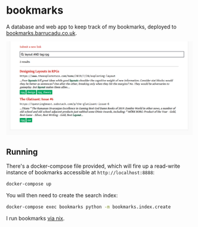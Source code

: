 bookmarks
=========

A database and web app to keep track of my bookmarks, deployed to [bookmarks.barrucadu.co.uk](http://bookmarks.barrucadu.co.uk/).

![screenshot](screenshot.png)

## Running

There's a docker-compose file provided, which will fire up a read-write instance
of bookmarks accessible at `http://localhost:8888`:

```bash
docker-compose up
```

You will then need to create the search index:

```bash
docker-compose exec bookmarks python -m bookmarks.index.create
```

I run bookmarks [via nix](https://github.com/barrucadu/nixfiles/blob/master/shared/bookmarks/default.nix).
